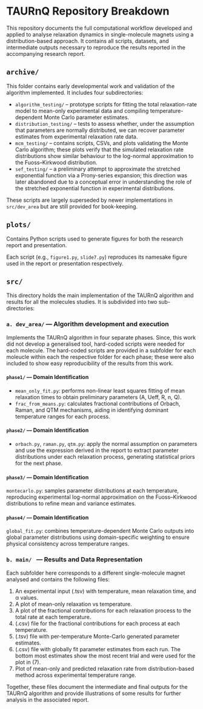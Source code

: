 # TAURnQ Repository Breakdown

This repository documents the full computational workflow developed and applied to analyse relaxation dynamics in single-molecule magnets using a distribution-based approach. It contains all scripts, datasets, and intermediate outputs necessary to reproduce the results reported in the accompanying research report.

## **`archive/`**

This folder contains early developmental work and validation of the algorithm implemented. It includes four subdirectories:

- `algorithm_testing/` – prototype scripts for fitting the total relaxation-rate model to mean-only experimental data and compiling temperature-dependent Monte Carlo parameter estimates.
- `distribution_testing/` – tests to assess whether, under the assumption that parameters are normally distributed, we can recover parameter estimates from experimental relaxation rate data.
- `mcm_testing/` – contains scripts, CSVs, and plots validating the Monte Carlo algorithm; these plots verify that the simulated relaxation rate distributions show similar behaviour to the log-normal approximation to the Fuoss–Kirkwood distribution.
- `sef_testing/` – a preliminary attempt to approximate the stretched exponential function via a Prony-series expansion; this direction was later abandoned due to a conceptual error in understanding the role of the stretched exponential function in experimental distributions. 

These scripts are largely superseded by newer implementations in `src/dev_area` but are still provided for book-keeping.

## **`plots/`**

Contains Python scripts used to generate figures for both the research report and presentation.

Each script (e.g., `figure1.py`, `slide7.py`) reproduces its namesake figure used in the report or presentation respectively. 

## **`src/`**

This directory holds the main implementation of the TAURnQ algorithm and results for all the molecules studies. It is subdivided into two sub-directories:

### **`a. dev_area/` — Algorithm development and execution**

Implements the TAURnQ algorithm in four separate phases. Since, this work did not develop a generalised tool, hard-coded scripts were needed for each molecule. The hard-coded scripts are provided in a subfolder for each moleucle within each the respective folder for each phase; these were also included to show easy reproducibility of the results from this work. 

#### **`phase1/` — Domain Identification**

- `mean_only_fit.py`: performs non-linear least squares fitting of mean relaxation times to obtain preliminary parameters (A, Ueff, R, n, Q).
- `frac_from_means.py`: calculates fractional contributions of Orbach, Raman, and QTM mechanisms, aiding in identifying dominant temperature ranges for each process. 

#### **`phase2/` — Domain Identification**

- `orbach.py`, `raman.py`, `qtm.py`: apply the normal assumption on parameters and use the expression derived in the report to extract parameter distributions under each relaxation process, generating statistical priors for the next phase.

#### **`phase3/` — Domain Identification**

`montecarlo.py`: samples parameter distributions at each temperature, reproducing experimental log-normal approximation on the Fuoss–Kirkwood distributions to refine mean and variance estimates. 

#### **`phase4/` — Domain Identification**

`global_fit.py`: combines temperature-dependent Monte Carlo outputs into global parameter distributions using domain-specific weighting to ensure physical consistency across temperature ranges.


### **`b. main/ ` — Results and Data Representation**

Each subfolder here corresponds to a different single-molecule magnet analysed and contains the following files:
1.	An experimental input (.tsv) with temperature, mean relaxation time, and α values.
2.	A plot of mean-only relaxation vs temperature.
3.	A plot of the fractional contributions for each relaxation process to the total rate at each temperature.
4.	(.csv) file for the fractional contributions for each process at each temperature. 
5.	(.tsv) file with per-temperature Monte-Carlo generated parameter estimates.
6.	(.csv) file with globally fit parameter estimates from each run. The bottom most estimates show the most recent trial and were used for the plot in (7). 
7.	Plot of mean-only and predicted relaxation rate from distribution-based method across experimental temperature range. 

Together, these files document the intermediate and final outputs for the TAURnQ algorithm and provide illustrations of some results for further analysis in the associated report. 